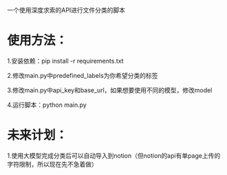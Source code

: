 一个使用深度求索的API进行文件分类的脚本

# 使用方法：
1.安装依赖：pip install -r requirements.txt

2.修改main.py中predefined_labels为你希望分类的标签

3.修改main.py中api_key和base_url，如果想要使用不同的模型，修改model

4.运行脚本：python main.py

# 未来计划：
1.使用大模型完成分类后可以自动导入到notion（但notion的api有单page上传的字符限制，所以现在先不急着做）